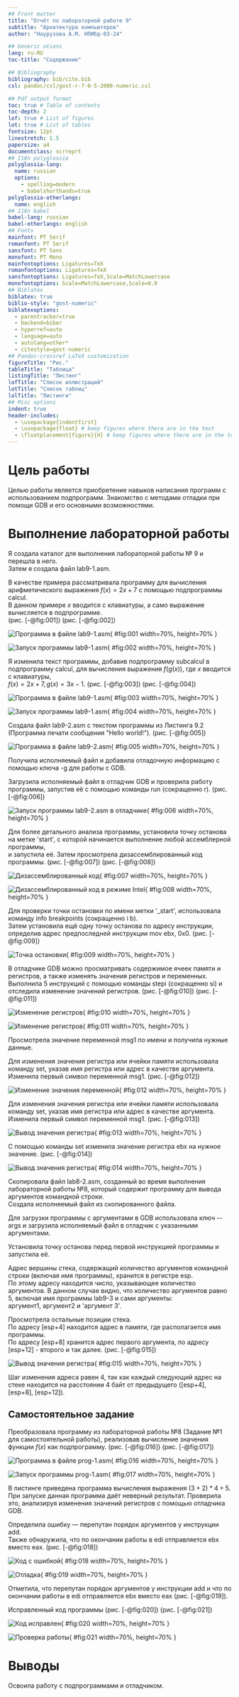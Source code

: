 ```yaml
---
## Front matter
title: "Отчёт по лабораторной работе 9"
subtitle: "Архитектура компьютеров"
author: "Наурузова А.М. НПИбд-03-24"

## Generic otions
lang: ru-RU
toc-title: "Содержание"

## Bibliography
bibliography: bib/cite.bib
csl: pandoc/csl/gost-r-7-0-5-2008-numeric.csl

## Pdf output format
toc: true # Table of contents
toc-depth: 2
lof: true # List of figures
lot: true # List of tables
fontsize: 12pt
linestretch: 1.5
papersize: a4
documentclass: scrreprt
## I18n polyglossia
polyglossia-lang:
  name: russian
  options:
	- spelling=modern
	- babelshorthands=true
polyglossia-otherlangs:
  name: english
## I18n babel
babel-lang: russian
babel-otherlangs: english
## Fonts
mainfont: PT Serif
romanfont: PT Serif
sansfont: PT Sans
monofont: PT Mono
mainfontoptions: Ligatures=TeX
romanfontoptions: Ligatures=TeX
sansfontoptions: Ligatures=TeX,Scale=MatchLowercase
monofontoptions: Scale=MatchLowercase,Scale=0.9
## Biblatex
biblatex: true
biblio-style: "gost-numeric"
biblatexoptions:
  - parentracker=true
  - backend=biber
  - hyperref=auto
  - language=auto
  - autolang=other*
  - citestyle=gost-numeric
## Pandoc-crossref LaTeX customization
figureTitle: "Рис."
tableTitle: "Таблица"
listingTitle: "Листинг"
lofTitle: "Список иллюстраций"
lotTitle: "Список таблиц"
lolTitle: "Листинги"
## Misc options
indent: true
header-includes:
  - \usepackage{indentfirst}
  - \usepackage{float} # keep figures where there are in the text
  - \floatplacement{figure}{H} # keep figures where there are in the text
---
```


# Цель работы

Целью работы является приобретение навыков написания программ с использованием подпрограмм.
Знакомство с методами отладки при помощи GDB и его основными возможностями.

# Выполнение лабораторной работы

Я создала каталог для выполнения лабораторной работы № 9 и перешла в него.  
Затем я создала файл lab9-1.asm.

В качестве примера рассматривала программу для вычисления арифметического выражения $f(x) = 2x+7$ с помощью подпрограммы calcul.  
В данном примере $x$ вводится с клавиатуры, а само выражение вычисляется в подпрограмме.  
(рис. [-@fig:001]) (рис. [-@fig:002])

![Программа в файле lab9-1.asm](image/01.png){ #fig:001 width=70%, height=70% }

![Запуск программы lab9-1.asm](image/02.png){ #fig:002 width=70%, height=70% }

Я изменила текст программы, добавив подпрограмму subcalcul в подпрограмму calcul, для вычисления выражения $f(g(x))$, где $x$ вводится с клавиатуры,  
$f(x) = 2x + 7, g(x) = 3x − 1$. (рис. [-@fig:003]) (рис. [-@fig:004])

![Программа в файле lab9-1.asm](image/03.png){ #fig:003 width=70%, height=70% }

![Запуск программы lab9-1.asm](image/04.png){ #fig:004 width=70%, height=70% }

Создала файл lab9-2.asm с текстом программы из Листинга 9.2 (Программа печати сообщения "Hello world!"). (рис. [-@fig:005])

![Программа в файле lab9-2.asm](image/05.png){ #fig:005 width=70%, height=70% }

Получила исполняемый файл и добавила отладочную информацию с помощью ключа -g для работы с GDB.

Загрузила исполняемый файл в отладчик GDB и проверила работу программы, запустив её с помощью команды run (сокращенно r). (рис. [-@fig:006])

![Запуск программы lab9-2.asm в отладчике](image/06.png){ #fig:006 width=70%, height=70% }

Для более детального анализа программы, установила точку останова на метке 'start', с которой начинается выполнение любой ассемблерной программы,  
и запустила её. Затем просмотрела дизассемблированный код программы. (рис. [-@fig:007]) (рис. [-@fig:008])

![Дизассемблированный код](image/07.png){ #fig:007 width=70%, height=70% }

![Дизассемблированный код в режиме Intel](image/08.png){ #fig:008 width=70%, height=70% }

Для проверки точки остановки по имени метки '_start', использовала команду info breakpoints (сокращенно i b).  
Затем установила ещё одну точку останова по адресу инструкции, определив адрес предпоследней инструкции mov ebx, 0x0. (рис. [-@fig:009])

![Точка остановки](image/09.png){ #fig:009 width=70%, height=70% }

В отладчике GDB можно просматривать содержимое ячеек памяти и регистров, а также изменять значения регистров и переменных.  
Выполнила 5 инструкций с помощью команды stepi (сокращенно si) и отследила изменение значений регистров. (рис. [-@fig:010]) (рис. [-@fig:011])

![Изменение регистров](image/10.png){ #fig:010 width=70%, height=70% }

![Изменение регистров](image/11.png){ #fig:011 width=70%, height=70% }

Просмотрела значение переменной msg1 по имени и получила нужные данные.

Для изменения значения регистра или ячейки памяти использовала команду set, указав имя регистра или адрес в качестве аргумента.  
Изменила первый символ переменной msg1. (рис. [-@fig:012])

![Изменение значения переменной](image/12.png){ #fig:012 width=70%, height=70% }

Для изменения значения регистра или ячейки памяти использовала команду set, указав имя регистра или адрес в качестве аргумента.  
Изменила первый символ переменной msg1. (рис. [-@fig:013])

![Вывод значения регистра](image/13.png){ #fig:013 width=70%, height=70% }

С помощью команды set изменила значение регистра ebx на нужное значение. (рис. [-@fig:014])

![Вывод значения регистра](image/14.png){ #fig:014 width=70%, height=70% }

Скопировала файл lab8-2.asm, созданный во время выполнения лабораторной работы №8, который содержит программу для вывода аргументов командной строки.  
Создала исполняемый файл из скопированного файла.

Для загрузки программы с аргументами в GDB использовала ключ --args и загрузила исполняемый файл в отладчик с указанными аргументами.

Установила точку останова перед первой инструкцией программы и запустила её.

Адрес вершины стека, содержащий количество аргументов командной строки (включая имя программы), хранится в регистре esp.  
По этому адресу находится число, указывающее количество аргументов. В данном случае видно, что количество аргументов равно 5, включая имя программы lab9-3 и сами аргументы:  
аргумент1, аргумент2 и 'аргумент 3'.

Просмотрела остальные позиции стека.  
По адресу [esp+4] находится адрес в памяти, где располагается имя программы.  
По адресу [esp+8] хранится адрес первого аргумента, по адресу [esp+12] - второго и так далее. (рис. [-@fig:015])

![Вывод значения регистра](image/15.png){ #fig:015 width=70%, height=70% }

Шаг изменения адреса равен 4, так как каждый следующий адрес на стеке находится на расстоянии 4 байт от предыдущего ([esp+4], [esp+8], [esp+12]).

## Самостоятельное задание

Преобразовала программу из лабораторной работы №8 (Задание №1 для самостоятельной работы), реализовав вычисление значения функции $f(x)$ как подпрограмму. (рис. [-@fig:016]) (рис. [-@fig:017])

![Программа в файле prog-1.asm](image/16.png){ #fig:016 width=70%, height=70% }

![Запуск программы prog-1.asm](image/17.png){ #fig:017 width=70%, height=70% }

В листинге приведена программа вычисления выражения $(3+2)*4+5$.  
При запуске данная программа даёт неверный результат. Проверила это, анализируя изменения значений регистров с помощью отладчика GDB.

Определила ошибку — перепутан порядок аргументов у инструкции add.  
Также обнаружила, что по окончании работы в edi отправляется ebx вместо eax. (рис. [-@fig:018])

![Код с ошибкой](image/18.png){ #fig:018 width=70%, height=70% }

![Отладка](image/19.png){ #fig:019 width=70%, height=70% }

Отметила, что перепутан порядок аргументов у инструкции add и что по окончании работы в edi отправляется ebx вместо eax (рис. [-@fig:019]).

Исправленный код программы (рис. [-@fig:020]) (рис. [-@fig:021])

![Код исправлен](image/20.png){ #fig:020 width=70%, height=70% }

![Проверка работы](image/21.png){ #fig:021 width=70%, height=70% }

# Выводы

Освоила работу с подпрограммами и отладчиком.
